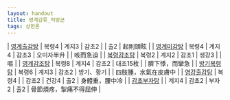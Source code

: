 ```yaml
---
layout: handout
title: 영계감류_처방군
tags: 상한론
---
```


| [영계출감탕]({{site.formulaurl}}/영계출감탕) | 복령4 | 계지3 | 감초2 |            | 출2 | 起則頭眩 |
| [영계미감탕]({{site.formulaurl}}/영계미감탕) | 복령4 | 계지4 | 감초3 | 오미자半升 |     | 咳而急迫   |
| [복령감초탕]({{site.formulaurl}}/복령감초탕) | 복령2 | 계지2 | 감초1 |    생강3   |     | 嘔       |
| [영계감조탕]({{site.formulaurl}}/영계감조탕) | 복령8 | 계지4 | 감초2 |  대조15枚  |     | 臍下悸，而攣急 |
| [방기복령탕]({{site.formulaurl}}/방기복령탕) | 복령6 | 계지3 | 감초2 | 방기、황기  |    | 四肢腫，水氣在皮膚中 |
| [영강출감탕]({{site.formulaurl}}/영강출감탕) | 복령4 |       | 감초2 |    건강4   | 출2 | 身體重，腰中冷 |
| [감초부자탕]({{site.formulaurl}}/감초부자탕) |       | 계지4 | 감초2 |   부자2   | 출2 | 骨節煩疼，掣痛不得屈伸 |

